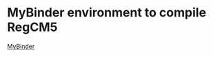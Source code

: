 # MyBinder environment to compile RegCM5

[MyBinder](https://mybinder.org/v2/gh/ICTP/Version5/main?urlpath=git-pull%3Frepo%3Dhttps%253A%252F%252Fgithub.com%252FICTP%252FRegCM%26urlpath%3Dlab%252Ftree%252FRegCM%252F%26branch%3DVersion5)
